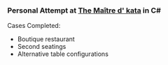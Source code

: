 ### Personal Attempt at [The Maître d' kata](https://blog.ploeh.dk/2020/01/27/the-maitre-d-kata/) in C#
Cases Completed:
- Boutique restaurant
- Second seatings 
- Alternative table configurations
